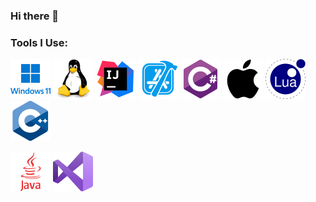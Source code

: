 ### Hi there 👋

### Tools I Use: 
<!-- Row One -->
<img src="https://raw.githubusercontent.com/devicons/devicon/master/icons/windows11/windows11-original-wordmark.svg" width="64" height="64"/>  <img src="https://raw.githubusercontent.com/devicons/devicon/master/icons/linux/linux-original.svg" width="64" height="64"/> <img src="https://github.com/devicons/devicon/blob/master/icons/intellij/intellij-original.svg" width="64" height="64"/> <img src="https://github.com/devicons/devicon/blob/master/icons/xcode/xcode-plain.svg" width="64" height="64"/> <img src="https://github.com/devicons/devicon/blob/master/icons/csharp/csharp-original.svg" width="64" height="64"/> <img src="https://github.com/devicons/devicon/blob/master/icons/apple/apple-original.svg" width="64" height="64"/> <img src="https://github.com/devicons/devicon/blob/master/icons/lua/lua-original.svg" width="64" height="64"/> <img src="https://github.com/devicons/devicon/blob/master/icons/cplusplus/cplusplus-original.svg" width="64" height="64"/>
<!-- Row Two -->
<img src="https://github.com/devicons/devicon/blob/master/icons/java/java-plain-wordmark.svg" width=64 height=64/> <img src="https://github.com/devicons/devicon/blob/master/icons/visualstudio/visualstudio-original.svg" width="64" height="64"/>
